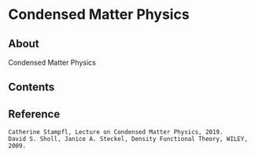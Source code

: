 # Condensed Matter Physics

## About

Condensed Matter Physics

## Contents

## Reference

    Catherine Stampfl, Lecture on Condensed Matter Physics, 2019.  
    David S. Sholl, Janice A. Steckel, Density Functional Theory, WILEY, 2009.  
